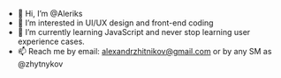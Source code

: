 - 👋 Hi, I’m @Aleriks
- 👀 I’m interested in UI/UX design and front-end coding
- 🌱 I’m currently learning JavaScript and never stop learning user experience cases.
- 📫 Reach me by email: alexandrzhitnikov@gmail.com or by any SM as @zhytnykov

<!---
Aleriks/Aleriks is a ✨ special ✨ repository because its `README.md` (this file) appears on your GitHub profile.
You can click the Preview link to take a look at your changes.
--->
